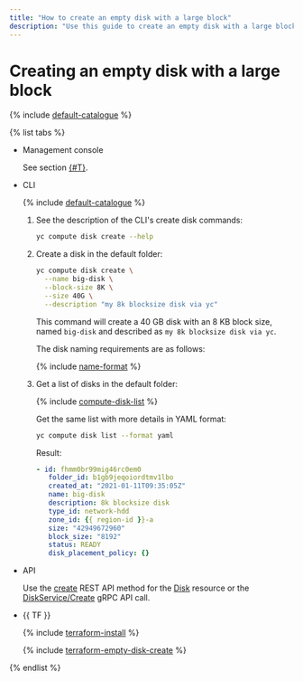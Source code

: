 ```yaml
---
title: "How to create an empty disk with a large block"
description: "Use this guide to create an empty disk with a large block."
---
```


# Creating an empty disk with a large block

{% include [default-catalogue](../../../_includes/compute/disk-blocksize.md) %}

{% list tabs %}

- Management console

   See section [{#T}](../../../compute/operations/disk-create/empty.md).

- CLI

   {% include [default-catalogue](../../../_includes/default-catalogue.md) %}

   1. See the description of the CLI's create disk commands:

      ```bash
      yc compute disk create --help
      ```

   1. Create a disk in the default folder:

      ```bash
      yc compute disk create \
        --name big-disk \
        --block-size 8K \
        --size 40G \
        --description "my 8k blocksize disk via yc"
      ```

      This command will create a 40 GB disk with an 8 KB block size, named `big-disk` and described as `my 8k blocksize disk via yc`.

      The disk naming requirements are as follows:

      {% include [name-format](../../../_includes/name-format.md) %}

   1. Get a list of disks in the default folder:

      {% include [compute-disk-list](../../../_includes/compute/disk-list.md) %}

      Get the same list with more details in YAML format:

      ```bash
      yc compute disk list --format yaml
      ```

      Result:
      ```yaml
      - id: fhmm0br99mig46rc0em0
         folder_id: b1gb9jeqoiordtmv1lbo
         created_at: "2021-01-11T09:35:05Z"
         name: big-disk
         description: 8k blocksize disk
         type_id: network-hdd
         zone_id: {{ region-id }}-a
         size: "42949672960"
         block_size: "8192"
         status: READY
         disk_placement_policy: {}
      ```

- API

   Use the [create](../../api-ref/Disk/create.md) REST API method for the [Disk](../../api-ref/Disk/index.md) resource or the [DiskService/Create](../../api-ref/grpc/disk_service.md#Create) gRPC API call.

- {{ TF }}

   {% include [terraform-install](../../../_includes/terraform-install.md) %}

   {% include [terraform-empty-disk-create](../../../_includes/compute/terraform-empty-disk-create.md) %}

{% endlist %}
